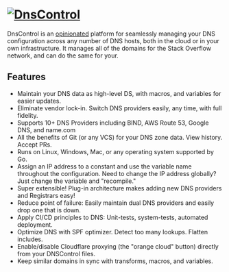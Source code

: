 # [![DnsControl](https://img.shields.io/chocolatey/v/dnscontrol.svg?label=DnsControl&style=for-the-badge)](https://chocolatey.org/packages/dnscontrol)

DnsControl is an [opinionated][] platform for seamlessly managing your DNS configuration across any number of DNS hosts, both in the cloud or in your own infrastructure. It manages all of the domains for the Stack Overflow network, and can do the same for your.

## Features

- Maintain your DNS data as high-level DS, with macros, and variables for easier updates.
- Eliminate vendor lock-in. Switch DNS providers easily, any time, with full fidelity.
- Supports 10+ DNS Providers including BIND, AWS Route 53, Google DNS, and name.com
- All the benefits of Git (or any VCS) for your DNS zone data. View history. Accept PRs.
- Runs on Linux, Windows, Mac, or any operating system supported by Go.
- Assign an IP address to a constant and use the variable name throughout the configuration. Need to change the IP address globally? Just change the variable and "recompile."
- Super extensible! Plug-in architecture makes adding new DNS providers and Registrars easy!
- Reduce point of failure: Easily maintain dual DNS providers and easily drop one that is down.
- Apply CI/CD principles to DNS: Unit-tests, system-tests, automated deployment.
- Optimize DNS with SPF optimizer. Detect too many lookups. Flatten includes.
- Enable/disable Cloudflare proxying (the "orange cloud" button) directly from your DNSControl files.
- Keep similar domains in sync with transforms, macros, and variables.

[opinionated]: https://stackexchange.github.io/dnscontrol/opinions
